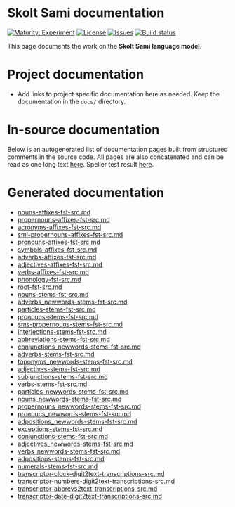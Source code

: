 # Skolt Sami documentation

[![Maturity: Experiment](https://img.shields.io/badge/Maturity-Experiment-black.svg)](https://giellalt.github.io/MaturityClassification.html)
[![License](https://img.shields.io/github/license/giellalt/lang-sms)](https://raw.githubusercontent.com/giellalt/lang-sms/develop/LICENSE)
[![Issues](https://img.shields.io/github/issues/giellalt/lang-sms)](https://github.com/giellalt/lang-sms/issues)
[![Build status](https://github.com/giellalt/lang-sms/workflows/Speller%20CI+CD/badge.svg)](https://github.com/giellalt/lang-sms/actions)

This page documents the work on the **Skolt Sami language model**. 

# Project documentation

* Add links to project specific documentation here as needed. Keep the documentation in the `docs/` directory.

# In-source documentation

Below is an autogenerated list of documentation pages built from structured comments in the source code. All pages are also concatenated and can be read as one long text [here](sms.md).
Speller test result [here](speller-report.html).

# Generated documentation
* [nouns-affixes-fst-src.md](nouns-affixes-fst-src.md)
* [propernouns-affixes-fst-src.md](propernouns-affixes-fst-src.md)
* [acronyms-affixes-fst-src.md](acronyms-affixes-fst-src.md)
* [smi-propernouns-affixes-fst-src.md](smi-propernouns-affixes-fst-src.md)
* [pronouns-affixes-fst-src.md](pronouns-affixes-fst-src.md)
* [symbols-affixes-fst-src.md](symbols-affixes-fst-src.md)
* [adverbs-affixes-fst-src.md](adverbs-affixes-fst-src.md)
* [adjectives-affixes-fst-src.md](adjectives-affixes-fst-src.md)
* [verbs-affixes-fst-src.md](verbs-affixes-fst-src.md)
* [phonology-fst-src.md](phonology-fst-src.md)
* [root-fst-src.md](root-fst-src.md)
* [nouns-stems-fst-src.md](nouns-stems-fst-src.md)
* [adverbs_newwords-stems-fst-src.md](adverbs_newwords-stems-fst-src.md)
* [particles-stems-fst-src.md](particles-stems-fst-src.md)
* [pronouns-stems-fst-src.md](pronouns-stems-fst-src.md)
* [sms-propernouns-stems-fst-src.md](sms-propernouns-stems-fst-src.md)
* [interjections-stems-fst-src.md](interjections-stems-fst-src.md)
* [abbreviations-stems-fst-src.md](abbreviations-stems-fst-src.md)
* [conjunctions_newwords-stems-fst-src.md](conjunctions_newwords-stems-fst-src.md)
* [adverbs-stems-fst-src.md](adverbs-stems-fst-src.md)
* [toponyms_newwords-stems-fst-src.md](toponyms_newwords-stems-fst-src.md)
* [adjectives-stems-fst-src.md](adjectives-stems-fst-src.md)
* [subjunctions-stems-fst-src.md](subjunctions-stems-fst-src.md)
* [verbs-stems-fst-src.md](verbs-stems-fst-src.md)
* [particles_newwords-stems-fst-src.md](particles_newwords-stems-fst-src.md)
* [nouns_newwords-stems-fst-src.md](nouns_newwords-stems-fst-src.md)
* [propernouns_newwords-stems-fst-src.md](propernouns_newwords-stems-fst-src.md)
* [pronouns_newwords-stems-fst-src.md](pronouns_newwords-stems-fst-src.md)
* [adpositions_newwords-stems-fst-src.md](adpositions_newwords-stems-fst-src.md)
* [exceptions-stems-fst-src.md](exceptions-stems-fst-src.md)
* [conjunctions-stems-fst-src.md](conjunctions-stems-fst-src.md)
* [adjectives_newwords-stems-fst-src.md](adjectives_newwords-stems-fst-src.md)
* [verbs_newwords-stems-fst-src.md](verbs_newwords-stems-fst-src.md)
* [adpositions-stems-fst-src.md](adpositions-stems-fst-src.md)
* [numerals-stems-fst-src.md](numerals-stems-fst-src.md)
* [transcriptor-clock-digit2text-transcriptions-src.md](transcriptor-clock-digit2text-transcriptions-src.md)
* [transcriptor-numbers-digit2text-transcriptions-src.md](transcriptor-numbers-digit2text-transcriptions-src.md)
* [transcriptor-abbrevs2text-transcriptions-src.md](transcriptor-abbrevs2text-transcriptions-src.md)
* [transcriptor-date-digit2text-transcriptions-src.md](transcriptor-date-digit2text-transcriptions-src.md)
